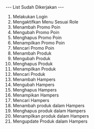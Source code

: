 --- List Sudah Dikerjakan ---
1. Melakukan Login 
2. Mengaktifkan Menu Sesuai Role
3. Menambah Promo Poin
4. Mengubah Promo Poin
5. Menghapus Promo Poin
6. Menampilkan Promo Poin
7. Mencari Promo Poin
8. Menambah Produk
9. Mengubah Produk
10. Menghapus Produk
11. Menampilkan Produk
12. Mencari Produk
13. Menambah Hampers
14. Mengubah Hampers
15. Menghapus Hampers
16. Menampikan Hampers
17. Mencari Hampers
18. Menambah produk dalam Hampers
19. Menghapus produk dalam Hampers
20. Menampilkan produk dalam Hampers
21. Mengupdate Produk dalam Hampers
